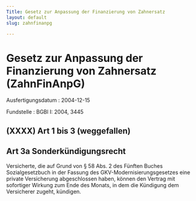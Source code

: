 ```yaml
---
Title: Gesetz zur Anpassung der Finanzierung von Zahnersatz
layout: default
slug: zahnfinanpg

---
```


# Gesetz zur Anpassung der Finanzierung von Zahnersatz (ZahnFinAnpG)

Ausfertigungsdatum
:   2004-12-15

Fundstelle
:   BGBl I: 2004, 3445



## (XXXX) Art 1 bis 3 (weggefallen)


## Art 3a Sonderkündigungsrecht

Versicherte, die auf Grund von § 58 Abs. 2 des Fünften Buches
Sozialgesetzbuch in der Fassung des GKV-Modernisierungsgesetzes eine
private Versicherung abgeschlossen haben, können den Vertrag mit
sofortiger Wirkung zum Ende des Monats, in dem die Kündigung dem
Versicherer zugeht, kündigen.


